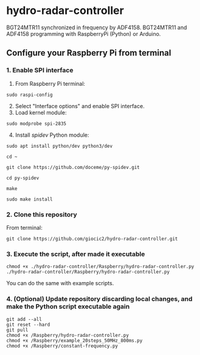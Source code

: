 # hydro-radar-controller
BGT24MTR11 synchronized in frequency by ADF4158.
BGT24MTR11 and ADF4158 programming with RaspberryPi (Python) or Arduino.
## Configure your Raspberry Pi from terminal
### 1. Enable SPI interface
1. From Raspberry Pi terminal:
```
sudo raspi-config
```
2. Select "Interface options" and enable SPI interface.
3. Load kernel module:
```
sudo modprobe spi-2835
```
4. Install _spidev_ Python module:
```
sudo apt install python/dev python3/dev
```
```
cd ~
```
```
git clone https://github.com/doceme/py-spidev.git
```
```
cd py-spidev
```
```
make
```
```
sudo make install
```

### 2. Clone this repository
From terminal:
```
git clone https://github.com/giocic2/hydro-radar-controller.git
```
### 3. Execute the script, after made it executable
```
chmod +x ./hydro-radar-controller/Raspberry/hydro-radar-controller.py
./hydro-radar-controller/Raspberry/hydro-radar-controller.py
```
You can do the same with example scripts.
### 4. (Optional) Update repository discarding local changes, and make the Python script executable again
```
git add --all
git reset --hard
git pull
chmod +x /Raspberry/hydro-radar-controller.py
chmod +x /Raspberry/example_20steps_50MHz_800ms.py
chmod +x /Raspberry/constant-frequency.py
```
